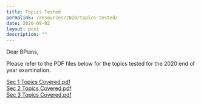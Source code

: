 ```yaml
---
title: Topics Tested
permalink: /resources/2020/topics-tested/
date: 2020-09-02
layout: post
description: ""
---
```

Dear BPians,  
  
Please refer to the PDF files below for the topics tested for the 2020 end of year examination.  
  
[Sec 1 Topics Covered.pdf](/files/Sec%201%20Topics%20Covered%202020.pdf)
<br> [Sec 2 Topics Covered.pdf](/files/Sec%202%20Topics%20Covered%202020.pdf)
<br> [Sec 3 Topics Covered.pdf](/files/Sec%203%20Topics%20Covered%202020.pdf)